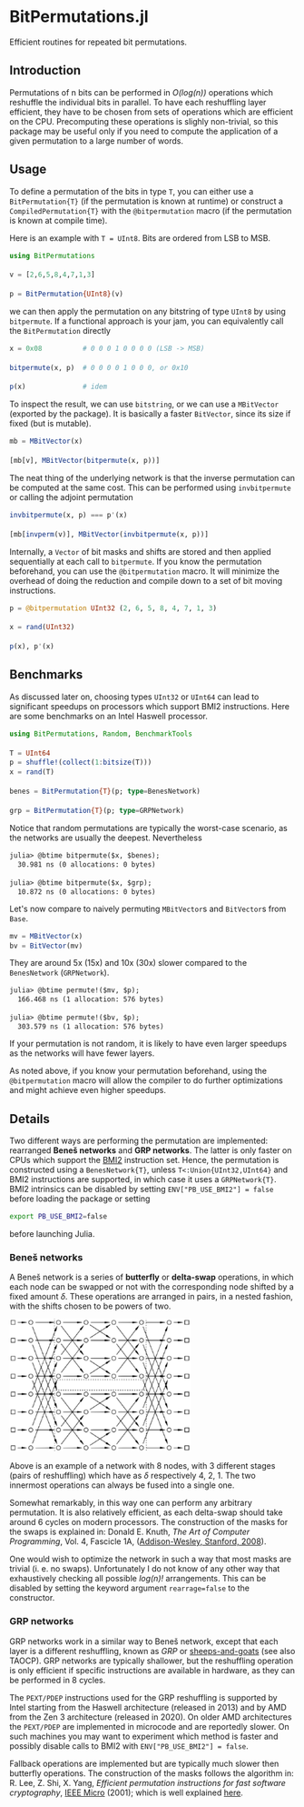 # BitPermutations.jl
Efficient routines for repeated bit permutations.

## Introduction
Permutations of n bits can be performed in *O(log(n))* operations which reshuffle the individual bits in parallel.
To have each reshuffling layer efficient, they have to be chosen from sets of operations which are efficient on the CPU.
Precomputing these operations is slighly non-trivial, so this package may be useful only if you need to compute the application of a given permutation to a large number of words.

## Usage
To define a permutation of the bits in type `T`, you can either use a `BitPermutation{T}` (if the permutation is known at runtime) or construct a `CompiledPermutation{T}` with the `@bitpermutation` macro (if the permutation is known at compile time).

Here is an example with `T = UInt8`.
Bits are ordered from LSB to MSB.
```julia
using BitPermutations

v = [2,6,5,8,4,7,1,3]

p = BitPermutation{UInt8}(v)
```
we can then apply the permutation on any bitstring of type `UInt8` by using `bitpermute`.
If a functional approach is your jam, you can equivalently call the `BitPermutation` directly
```julia
x = 0x08          # 0 0 0 1 0 0 0 0 (LSB -> MSB)

bitpermute(x, p)  # 0 0 0 0 1 0 0 0, or 0x10

p(x)              # idem
```

To inspect the result, we can use `bitstring`, or we can use a `MBitVector` (exported by the package).
It is basically a faster `BitVector`, since its size if fixed (but is mutable).
```julia
mb = MBitVector(x)

[mb[v], MBitVector(bitpermute(x, p))]
```

The neat thing of the underlying network is that the inverse permutation can be computed at the same cost.
This can be performed using `invbitpermute` or calling the adjoint permutation
```julia
invbitpermute(x, p) === p'(x)

[mb[invperm(v)], MBitVector(invbitpermute(x, p))]
```

Internally, a `Vector` of bit masks and shifts are stored and then applied sequentially at each call to `bitpermute`.
If you know the permutation beforehand, you can use the `@bitpermutation` macro.
It will minimize the overhead of doing the reduction and compile down to a set of bit moving instructions.
```julia
p = @bitpermutation UInt32 (2, 6, 5, 8, 4, 7, 1, 3)

x = rand(UInt32)

p(x), p'(x)
```

## Benchmarks
As discussed later on, choosing types `UInt32` or `UInt64` can lead to significant speedups on processors which support BMI2 instructions.
Here are some benchmarks on an Intel Haswell processor.
```julia
using BitPermutations, Random, BenchmarkTools

T = UInt64
p = shuffle!(collect(1:bitsize(T)))
x = rand(T)

benes = BitPermutation{T}(p; type=BenesNetwork)

grp = BitPermutation{T}(p; type=GRPNetwork)
```
Notice that random permutations are typically the worst-case scenario, as the networks are usually the deepest.
Nevertheless
```
julia> @btime bitpermute($x, $benes);
  30.981 ns (0 allocations: 0 bytes)

julia> @btime bitpermute($x, $grp);
  10.872 ns (0 allocations: 0 bytes)
```
Let's now compare to naively permuting `MBitVector`s and `BitVector`s from `Base`.
```julia 
mv = MBitVector(x)
bv = BitVector(mv)
```
They are around 5x (15x) and 10x (30x) slower compared to the `BenesNetwork` (`GRPNetwork`). 
```
julia> @btime permute!($mv, $p);
  166.468 ns (1 allocation: 576 bytes)

julia> @btime permute!($bv, $p);
  303.579 ns (1 allocation: 576 bytes) 
```
If your permutation is not random, it is likely to have even larger speedups as the networks will have fewer layers.

As noted above, if you know your permutation beforehand, using the `@bitpermutation` macro will allow the compiler to do further optimizations and might achieve even higher speedups.

## Details
Two different ways are performing the permutation are implemented: rearranged **Beneš networks** and **GRP networks**.
The latter is only faster on CPUs which support the [BMI2](https://en.wikipedia.org/wiki/X86_Bit_manipulation_instruction_set) instruction set.
Hence, the permutation is constructed using a `BenesNetwork{T}`, unless `T<:Union{UInt32,UInt64}` and BMI2 instructions are supported, in which case it uses a `GRPNetwork{T}`.
BMI2 intrinsics can be disabled by setting `ENV["PB_USE_BMI2"] = false` before loading the package or setting
```bash
export PB_USE_BMI2=false
```
before launching Julia.

### Beneš networks
A Beneš network is a series of **butterfly** or **delta-swap** operations, in which each node can be swapped or not with the corresponding node shifted by a fixed amount *δ*.
These operations are arranged in pairs, in a nested fashion, with the shifts chosen to be powers of two.

<img src="./network.png" alt="Beneš network" width=320/>

Above is an example of a network with 8 nodes, with 3 different stages (pairs of reshuffling) which have as *δ* respectively 4, 2, 1.
The two innermost operations can always be fused into a single one.

Somewhat remarkably, in this way one can perform any arbitrary permutation.
It is also relatively efficient, as each delta-swap should take around 6 cycles on modern processors.
The construction of the masks for the swaps is explained in: Donald E. Knuth, *The Art of Computer Programming*, Vol. 4, Fascicle 1A, ([Addison-Wesley, Stanford, 2008](https://www-cs-faculty.stanford.edu/~knuth/taocp.html)).

One would wish to optimize the network in such a way that most masks are trivial (i. e. no swaps).
Unfortunately I do not know of any other way that exhaustively checking all possible *log(n)!* arrangements.
This can be disabled by setting the keyword argument `rearrage=false` to the constructor.

### GRP networks
GRP networks work in a similar way to Beneš network, except that each layer is a different reshuffling, known as *GRP* or [sheeps-and-goats](https://programming.sirrida.de/bit_perm.html#sag) (see also TAOCP).
GRP networks are typically shallower, but the reshuffling operation is only efficient if specific instructions are available in hardware, as they can be performed in 8 cycles.

The `PEXT/PDEP` instructions used for the GRP reshuffling is supported by Intel starting from the Haswell architecture (released in 2013) and by AMD from the Zen 3 architecture (released in 2020).
On older AMD architectures the `PEXT/PDEP` are implemented in microcode and are reportedly slower.
On such machines you may want to experiment which method is faster and possibly disable calls to BMI2 with `ENV["PB_USE_BMI2"] = false`.

Fallback operations are implemented but are typically much slower then butterfly operations.
The construction of the masks follows the algorithm in: R. Lee, Z. Shi, X. Yang, *Efficient permutation instructions for fast software cryptography*, [IEEE Micro](https://doi.org/10.1109/40.977759) (2001); which is well explained [here](https://programming.sirrida.de/bit_perm.html#lee_sag).
